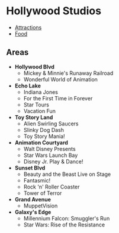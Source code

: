 # Hollywood Studios

- [Attractions](https://github.com/asemanko/travel-plans/blob/master/destination/north-america/usa/florida/disney-world/hollywood-studios/hollywood-studios-attractions.md)
- [Food](https://github.com/asemanko/travel-plans/blob/master/destination/north-america/usa/florida/disney-world/hollywood-studios/hollywood-studios-food.md)


## Areas

- **Hollywood Blvd**
  - Mickey & Minnie's Runaway Railroad
  - Wonderful World of Animation
- **Echo Lake**
  - Indiana Jones
  - For the First Time in Forever
  - Star Tours
  - Vacation Fun
- **Toy Story Land**
  - Alien Swirling Saucers
  - Slinky Dog Dash
  - Toy Story Mania!
- **Animation Courtyard**
  - Walt Disney Presents
  - Star Wars Launch Bay
  - Disney Jr. Play & Dance!
- **Sunset Blvd**
  - Beauty and the Beast Live on Stage
  - Fantasmic!
  - Rock 'n' Roller Coaster
  - Tower of Terror
- **Grand Avenue**
  - MuppetVision
- **Galaxy's Edge**
  - Millennium Falcon: Smuggler's Run
  - Star Wars: Rise of the Resistance

